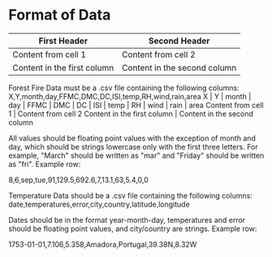 # Format of Data

First Header | Second Header
------------ | -------------
Content from cell 1 | Content from cell 2
Content in the first column | Content in the second column

Forest Fire Data must be a .csv file containing the following columns:
X,Y,month,day,FFMC,DMC,DC,ISI,temp,RH,wind,rain,area
X | Y | month | day | FFMC | DMC | DC | ISI | temp | RH | wind | rain | area
Content from cell 1 | Content from cell 2
Content in the first column | Content in the second column

All values should be floating point values with the exception of month and day,
which should be strings lowercase only with the first three letters. For example,
"March" should be written as "mar" and "Friday" should be written as "fri".
Example row:

8,6,sep,tue,91,129.5,692.6,7,13.1,63,5.4,0,0

Temperature Data should be a .csv file containing the following columns:
date,temperatures,error,city,country,latitude,longitude

Dates should be in the format year-month-day, temperatures and error should be
floating point values, and city/country are strings.
Example row:

1753-01-01,7.106,5.358,Amadora,Portugal,39.38N,8.32W
